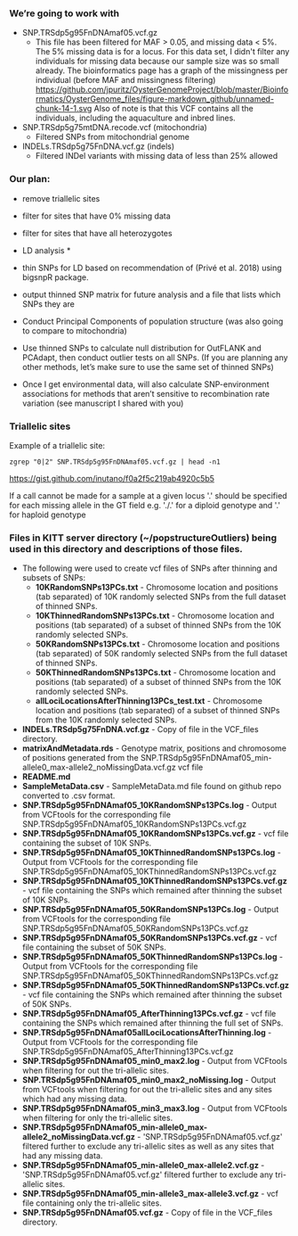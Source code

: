 ### We’re going to work with

* SNP.TRSdp5g95FnDNAmaf05.vcf.gz
  * This file has been filtered for MAF > 0.05, and missing data < 5%. The 5% missing data is for a locus.  For this data set, I didn't filter any individuals for missing data because our sample size was so small already.  The bioinformatics page has a graph of the missingness per individual (before MAF and missingness filtering) https://github.com/jpuritz/OysterGenomeProject/blob/master/Bioinformatics/OysterGenome_files/figure-markdown_github/unnamed-chunk-14-1.svg
Also of note is that this VCF contains all the individuals, including the aquaculture and inbred lines.
* SNP.TRSdp5g75mtDNA.recode.vcf (mitochondria)
  * Filtered SNPs from mitochondrial genome
* INDELs.TRSdp5g75FnDNA.vcf.gz (indels)
  * Filtered INDel variants with missing data of less than 25% allowed

### Our plan:
* remove triallelic sites
* filter for sites that have 0% missing data
* filter for sites that have all heterozygotes

* LD analysis
  * 

* thin SNPs for LD based on recommendation of (Privé et al. 2018) using bigsnpR package.
* output thinned SNP matrix for future analysis and a file that lists which SNPs they are
* Conduct Principal Components of population structure (was also going to compare to mitochondria)
* Use thinned SNPs to calculate null distribution for OutFLANK and PCAdapt, then conduct outlier tests on all SNPs. (If you are planning any other methods, let’s make sure to use the same set of thinned SNPs)
* Once I get environmental data, will also calculate SNP-environment associations for methods that aren’t sensitive to recombination rate variation (see manuscript I shared with you)


### Triallelic sites
Example of a triallelic site:
```
zgrep "0|2" SNP.TRSdp5g95FnDNAmaf05.vcf.gz | head -n1
```
https://gist.github.com/inutano/f0a2f5c219ab4920c5b5

If a call cannot be made for a sample at a given locus
'.' should be specified for each missing allele in the GT field
e.g. './.' for a diploid genotype and '.' for haploid genotype

### Files in KITT server directory (~/popstructureOutliers) being used in this directory and descriptions of those files.
* The following were used to create vcf files of SNPs after thinning and subsets
  of SNPs:
  * __10KRandomSNPs13PCs.txt__ - Chromosome location and positions (tab separated)
    of 10K randomly selected SNPs from the full dataset of thinned SNPs.
  * __10KThinnedRandomSNPs13PCs.txt__ - Chromosome location and positions (tab
    separated) of a subset of thinned SNPs from the 10K randomly selected SNPs.
  * __50KRandomSNPs13PCs.txt__ - Chromosome location and positions (tab separated)
    of 50K randomly selected SNPs from the full dataset of thinned SNPs.
  * __50KThinnedRandomSNPs13PCs.txt__ - Chromosome location and positions (tab
    separated) of a subset of thinned SNPs from the 10K randomly selected SNPs.
  * __allLociLocationsAfterThinning13PCs_test.txt__ - Chromosome location and
    positions (tab separated) of a subset of thinned SNPs from the 10K randomly
    selected SNPs.
* __INDELs.TRSdp5g75FnDNA.vcf.gz__ - Copy of file in the VCF_files directory.
* __matrixAndMetadata.rds__ - Genotype matrix, positions and chromosome of
  positions generated from the
  SNP.TRSdp5g95FnDNAmaf05_min-allele0_max-allele2_noMissingData.vcf.gz vcf file
* __README.md__
* __SampleMetaData.csv__ - SampleMetaData.md file found on github repo converted
  to .csv format.
* __SNP.TRSdp5g95FnDNAmaf05_10KRandomSNPs13PCs.log__ - Output from VCFtools for
  the corresponding file SNP.TRSdp5g95FnDNAmaf05_10KRandomSNPs13PCs.vcf.gz
* __SNP.TRSdp5g95FnDNAmaf05_10KRandomSNPs13PCs.vcf.gz__ - vcf file containing
  the subset of 10K SNPs.
* __SNP.TRSdp5g95FnDNAmaf05_10KThinnedRandomSNPs13PCs.log__ - Output from
  VCFtools for the corresponding file
  SNP.TRSdp5g95FnDNAmaf05_10KThinnedRandomSNPs13PCs.vcf.gz
* __SNP.TRSdp5g95FnDNAmaf05_10KThinnedRandomSNPs13PCs.vcf.gz__ - vcf file
  containing the SNPs which remained after thinning the subset of 10K SNPs.
* __SNP.TRSdp5g95FnDNAmaf05_50KRandomSNPs13PCs.log__ - Output from VCFtools for
  the corresponding file SNP.TRSdp5g95FnDNAmaf05_50KRandomSNPs13PCs.vcf.gz
* __SNP.TRSdp5g95FnDNAmaf05_50KRandomSNPs13PCs.vcf.gz__ - vcf file containing
  the subset of 50K SNPs.
* __SNP.TRSdp5g95FnDNAmaf05_50KThinnedRandomSNPs13PCs.log__ - Output from
  VCFtools for the corresponding file
  SNP.TRSdp5g95FnDNAmaf05_50KThinnedRandomSNPs13PCs.vcf.gz
* __SNP.TRSdp5g95FnDNAmaf05_50KThinnedRandomSNPs13PCs.vcf.gz__ - vcf file
  containing the SNPs which remained after thinning the subset of 50K SNPs.
* __SNP.TRSdp5g95FnDNAmaf05_AfterThinning13PCs.vcf.gz__ - vcf file
  containing the SNPs which remained after thinning the full set of SNPs.
* __SNP.TRSdp5g95FnDNAmaf05allLociLocationsAfterThinning.log__ - Output from
  VCFtools for the corresponding file
  SNP.TRSdp5g95FnDNAmaf05_AfterThinning13PCs.vcf.gz
* __SNP.TRSdp5g95FnDNAmaf05_min0_max2.log__ - Output from VCFtools when
  filtering for out the tri-allelic sites.
* __SNP.TRSdp5g95FnDNAmaf05_min0_max2_noMissing.log__ - Output from VCFtools
  when filtering for out the tri-allelic sites and any sites which had any
  missing data.
* __SNP.TRSdp5g95FnDNAmaf05_min3_max3.log__ - Output from VCFtools when filtering for only the tri-allelic sites.
* __SNP.TRSdp5g95FnDNAmaf05_min-allele0_max-allele2_noMissingData.vcf.gz__ -
  'SNP.TRSdp5g95FnDNAmaf05.vcf.gz' filtered further to exclude any tri-allelic
  sites as well as any sites that had any missing data.
* __SNP.TRSdp5g95FnDNAmaf05_min-allele0_max-allele2.vcf.gz__ -
  'SNP.TRSdp5g95FnDNAmaf05.vcf.gz' filtered further to exclude any tri-allelic
  sites.
* __SNP.TRSdp5g95FnDNAmaf05_min-allele3_max-allele3.vcf.gz__ - vcf file containing only the tri-allelic sites.
* __SNP.TRSdp5g95FnDNAmaf05.vcf.gz__ - Copy of file in the VCF_files directory.
